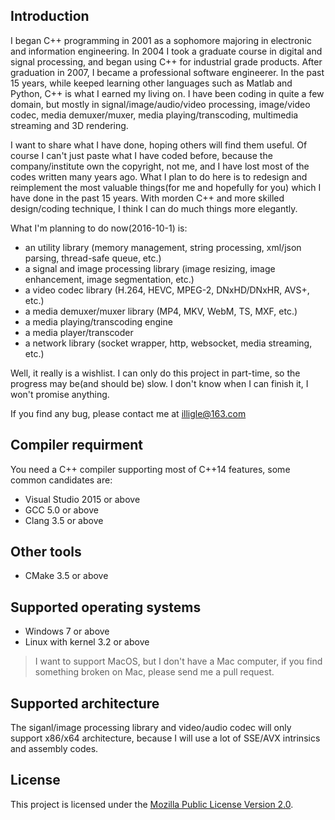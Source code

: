 ## Introduction ##
I began C++ programming in 2001 as a sophomore majoring in electronic and information engineering.
In 2004 I took a graduate course in digital and signal processing, and began using C++ for industrial grade products.
After graduation in 2007, I became a professional software engineerer.
In the past 15 years, while keeped learning other languages such as Matlab and Python, C++ is what I earned my living on.
I have been coding in quite a few domain, but mostly in signal/image/audio/video processing, image/video codec, media demuxer/muxer, media playing/transcoding, multimedia streaming and 3D rendering.

I want to share what I have done, hoping others will find them useful.
Of course I can't just paste what I have coded before, because the company/institute own the copyright, not me, and I have lost most of the codes written many years ago.
What I plan to do here is to redesign and reimplement the most valuable things(for me and hopefully for you) which I have done in the past 15 years.
With morden C++ and more skilled design/coding technique, I think I can do much things more elegantly.

What I'm planning to do now(2016-10-1) is:
* an utility library (memory management, string processing, xml/json parsing, thread-safe queue, etc.)
* a signal and image processing library (image resizing, image enhancement, image segmentation, etc.)
* a video codec library (H.264, HEVC, MPEG-2, DNxHD/DNxHR, AVS+, etc.)
* a media demuxer/muxer library (MP4, MKV, WebM, TS, MXF, etc.)
* a media playing/transcoding engine
* a media player/transcoder
* a network library (socket wrapper, http, websocket, media streaming, etc.)

Well, it really is a wishlist.
I can only do this project in part-time, so the progress may be(and should be) slow.
I don't know when I can finish it, I won't promise anything.

If you find any bug, please contact me at <illigle@163.com>

## Compiler requirment ##
You need a C++ compiler supporting most of C++14 features, some common candidates are:
* Visual Studio 2015 or above
* GCC 5.0 or above
* Clang 3.5 or above

## Other tools ##
* CMake 3.5 or above

## Supported operating systems ##
* Windows 7 or above
* Linux with kernel 3.2 or above

> I want to support MacOS, but I don't have a Mac computer, if you find something broken on Mac, please send me a pull request.

## Supported architecture ##
The siganl/image processing library and video/audio codec will only support x86/x64 architecture, because I will use a lot of SSE/AVX intrinsics and assembly codes.

## License ##
This project is licensed under the [Mozilla Public License Version 2.0](http://mozilla.org/MPL/2.0).